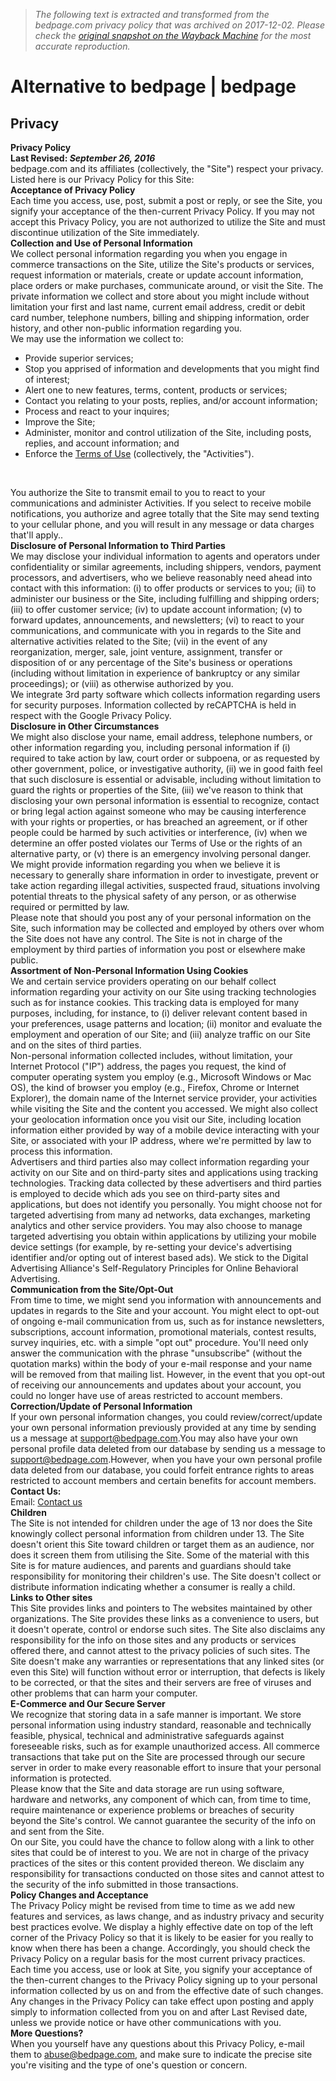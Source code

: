 > *The following text is extracted and transformed from the bedpage.com privacy policy that was archived on 2017-12-02. Please check the [original snapshot on the Wayback Machine](https://web.archive.org/web/20171202003524id_/http%3A//www.bedpage.com/PrivacyPolicy) for the most accurate reproduction.*

# Alternative to bedpage | bedpage

## Privacy

**Privacy Policy  
Last Revised: _September 26, 2016_**  
bedpage.com and its affiliates (collectively, the "Site") respect your privacy. Listed here is our Privacy Policy for this Site:   
**Acceptance of Privacy Policy**  
Each time you access, use, post, submit a post or reply, or see the Site, you signify your acceptance of the then-current Privacy Policy. If you may not accept this Privacy Policy, you are not authorized to utilize the Site and must discontinue utilization of the Site immediately.   
**Collection and Use of Personal Information**   
We collect personal information regarding you when you engage in commerce transactions on the Site, utilize the Site's products or services, request information or materials, create or update account information, place orders or make purchases, communicate around, or visit the Site. The private information we collect and store about you might include without limitation your first and last name, current email address, credit or debit card number, telephone numbers, billing and shipping information, order history, and other non-public information regarding you.   
We may use the information we collect to:

  * Provide superior services;
  * Stop you apprised of information and developments that you might find of interest;
  * Alert one to new features, terms, content, products or services;
  * Contact you relating to your posts, replies, and/or account information;
  * Process and react to your inquires;
  * Improve the Site;
  * Administer, monitor and control utilization of the Site, including posts, replies, and account information; and
  * Enforce the [Terms of Use](http://www.bedpage.com/TermsOfUse) (collectively, the "Activities").

 

You authorize the Site to transmit email to you to react to your communications and administer Activities. If you select to receive mobile notifications, you authorize and agree totally that the Site may send texting to your cellular phone, and you will result in any message or data charges that'll apply..   
**Disclosure of Personal Information to Third Parties**   
We may disclose your individual information to agents and operators under confidentiality or similar agreements, including shippers, vendors, payment processors, and advertisers, who we believe reasonably need ahead into contact with this information: (i) to offer products or services to you; (ii) to administer our business or the Site, including fulfilling and shipping orders; (iii) to offer customer service; (iv) to update account information; (v) to forward updates, announcements, and newsletters; (vi) to react to your communications, and communicate with you in regards to the Site and alternative activities related to the Site; (vii) in the event of any reorganization, merger, sale, joint venture, assignment, transfer or disposition of or any percentage of the Site's business or operations (including without limitation in experience of bankruptcy or any similar proceedings); or (viii) as otherwise authorized by you.   
We integrate 3rd party software which collects information regarding users for security purposes. Information collected by reCAPTCHA is held in respect with the Google Privacy Policy.  
**Disclosure in Other Circumstances**   
We might also disclose your name, email address, telephone numbers, or other information regarding you, including personal information if (i) required to take action by law, court order or subpoena, or as requested by other government, police, or investigative authority, (ii) we in good faith feel that such disclosure is essential or advisable, including without limitation to guard the rights or properties of the Site, (iii) we've reason to think that disclosing your own personal information is essential to recognize, contact or bring legal action against someone who may be causing interference with your rights or properties, or has breached an agreement, or if other people could be harmed by such activities or interference, (iv) when we determine an offer posted violates our Terms of Use or the rights of an alternative party, or (v) there is an emergency involving personal danger. We might provide information regarding you when we believe it is necessary to generally share information in order to investigate, prevent or take action regarding illegal activities, suspected fraud, situations involving potential threats to the physical safety of any person, or as otherwise required or permitted by law.  
Please note that should you post any of your personal information on the Site, such information may be collected and employed by others over whom the Site does not have any control. The Site is not in charge of the employment by third parties of information you post or elsewhere make public.  
**Assortment of Non-Personal Information Using Cookies**  
We and certain service providers operating on our behalf collect information regarding your activity on our Site using tracking technologies such as for instance cookies. This tracking data is employed for many purposes, including, for instance, to (i) deliver relevant content based in your preferences, usage patterns and location; (ii) monitor and evaluate the employment and operation of our Site; and (iii) analyze traffic on our Site and on the sites of third parties.  
Non-personal information collected includes, without limitation, your Internet Protocol ("IP") address, the pages you request, the kind of computer operating system you employ (e.g., Microsoft Windows or Mac OS), the kind of browser you employ (e.g., Firefox, Chrome or Internet Explorer), the domain name of the Internet service provider, your activities while visiting the Site and the content you accessed. We might also collect your geolocation information once you visit our Site, including location information either provided by way of a mobile device interacting with your Site, or associated with your IP address, where we're permitted by law to process this information.  
Advertisers and third parties also may collect information regarding your activity on our Site and on third-party sites and applications using tracking technologies. Tracking data collected by these advertisers and third parties is employed to decide which ads you see on third-party sites and applications, but does not identify you personally. You might choose not for targeted advertising from many ad networks, data exchanges, marketing analytics and other service providers. You may also choose to manage targeted advertising you obtain within applications by utilizing your mobile device settings (for example, by re-setting your device's advertising identifier and/or opting out of interest based ads). We stick to the Digital Advertising Alliance's Self-Regulatory Principles for Online Behavioral Advertising.  
**Communication from the Site/Opt-Out**  
From time to time, we might send you information with announcements and updates in regards to the Site and your account. You might elect to opt-out of ongoing e-mail communication from us, such as for instance newsletters, subscriptions, account information, promotional materials, contest results, survey inquiries, etc. with a simple "opt out" procedure. You'll need only answer the communication with the phrase "unsubscribe" (without the quotation marks) within the body of your e-mail response and your name will be removed from that mailing list. However, in the event that you opt-out of receiving our announcements and updates about your account, you could no longer have use of areas restricted to account members.   
**Correction/Update of Personal Information**   
If your own personal information changes, you could review/correct/update your own personal information previously provided at any time by sending us a message at [support@bedpage.com](mailto:support@bedpage.com).You may also have your own personal profile data deleted from our database by sending us a message to [support@bedpage.com](mailto:support@bedpage.com).However, when you have your own personal profile data deleted from our database, you could forfeit entrance rights to areas restricted to account members and certain benefits for account members.   
**Contact Us:**   
Email: [Contact us](https://web.archive.org/Contact)   
**Children**   
The Site is not intended for children under the age of 13 nor does the Site knowingly collect personal information from children under 13. The Site doesn't orient this Site toward children or target them as an audience, nor does it screen them from utilising the Site. Some of the material with this Site is for mature audiences, and parents and guardians should take responsibility for monitoring their children's use. The Site doesn't collect or distribute information indicating whether a consumer is really a child.   
**Links to Other sites**   
This Site provides links and pointers to The websites maintained by other organizations. The Site provides these links as a convenience to users, but it doesn't operate, control or endorse such sites. The Site also disclaims any responsibility for the info on those sites and any products or services offered there, and cannot attest to the privacy policies of such sites. The Site doesn't make any warranties or representations that any linked sites (or even this Site) will function without error or interruption, that defects is likely to be corrected, or that the sites and their servers are free of viruses and other problems that can harm your computer.   
**E-Commerce and Our Secure Server**   
We recognize that storing data in a safe manner is important. We store personal information using industry standard, reasonable and technically feasible, physical, technical and administrative safeguards against foreseeable risks, such as for example unauthorized access. All commerce transactions that take put on the Site are processed through our secure server in order to make every reasonable effort to insure that your personal information is protected.   
Please know that the Site and data storage are run using software, hardware and networks, any component of which can, from time to time, require maintenance or experience problems or breaches of security beyond the Site's control. We cannot guarantee the security of the info on and sent from the Site.   
On our Site, you could have the chance to follow along with a link to other sites that could be of interest to you. We are not in charge of the privacy practices of the sites or this content provided thereon. We disclaim any responsibility for transactions conducted on those sites and cannot attest to the security of the info submitted in those transactions.   
**Policy Changes and Acceptance**   
The Privacy Policy might be revised from time to time as we add new features and services, as laws change, and as industry privacy and security best practices evolve. We display a highly effective date on top of the left corner of the Privacy Policy so that it is likely to be easier for you really to know when there has been a change. Accordingly, you should check the Privacy Policy on a regular basis for the most current privacy practices. Each time you access, use or look at Site, you signify your acceptance of the then-current changes to the Privacy Policy signing up to your personal information collected by us on and from the effective date of such changes.   
Any changes in the Privacy Policy can take effect upon posting and apply simply to information collected from you on and after Last Revised date, unless we provide notice or have other communications with you.   
**More Questions?**   
When you yourself have any questions about this Privacy Policy, e-mail them to [abuse@bedpage.com](mailto:abuse@backpage.com), and make sure to indicate the precise site you're visiting and the type of one's question or concern. 
